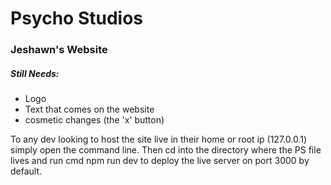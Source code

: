 # Psycho Studios
<h3> Jeshawn's Website</h3>
<h5>Still Needs:</h5>
<ul>
  <li> Logo</li>
  <li> Text that comes on the website</li>
  <li> cosmetic changes (the 'x' button) </li>
  </ul>

To any dev looking to host the site live in their home or root ip (127.0.0.1) simply open the command line. 
Then cd into the directory where the PS file lives and run cmd npm run dev to deploy the live server on port 
3000 by default.
